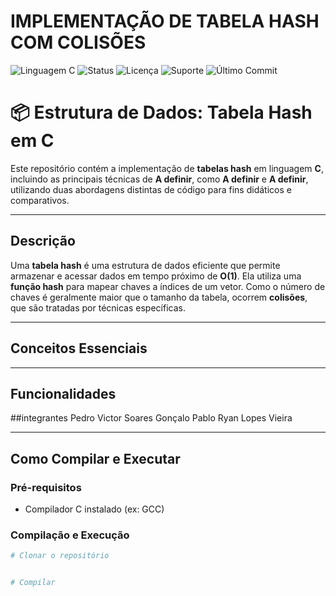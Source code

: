 # IMPLEMENTAÇÃO DE TABELA HASH COM COLISÕES

![Linguagem C](https://img.shields.io/badge/Linguagem-C-blue.svg?logo=c&logoColor=white)
![Status](https://img.shields.io/badge/Status-Em%20desenvolvimento-yellow)
![Licença](https://img.shields.io/badge/Licen%C3%A7a-MIT-green.svg)
![Suporte](https://img.shields.io/badge/Suporte-Windows%20%7C%20Linux-blue)
![Último Commit](https://img.shields.io/github/last-commit/seu-usuario/seu-repositorio)


# 📦 Estrutura de Dados: Tabela Hash em C

Este repositório contém a implementação de **tabelas hash** em linguagem **C**, incluindo as principais técnicas de **A definir**, como **A definir** e **A definir**, utilizando duas abordagens distintas de código para fins didáticos e comparativos.

---

## Descrição

Uma **tabela hash** é uma estrutura de dados eficiente que permite armazenar e acessar dados em tempo próximo de **O(1)**. Ela utiliza uma **função hash** para mapear chaves a índices de um vetor. Como o número de chaves é geralmente maior que o tamanho da tabela, ocorrem **colisões**, que são tratadas por técnicas específicas.

---

## Conceitos Essenciais


---

## Funcionalidades

##integrantes
Pedro Victor Soares Gonçalo
Pablo Ryan Lopes Vieira


---

## Como Compilar e Executar

### Pré-requisitos

- Compilador C instalado (ex: GCC)

### Compilação e Execução

```bash
# Clonar o repositório


# Compilar

